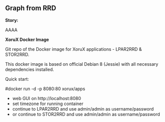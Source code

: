 ## Graph from RRD

**Story:**

AAAA


**XoruX Docker Image**

Git repo of the Docker image for XoruX applications - LPAR2RRD & STOR2RRD.

This docker image is based on official Debian 8 (Jessie) with all necessary dependencies installed.

Quick start:

#docker run -d -p 8080:80 xorux/apps
- web GUI on http://localhost:8080
- set timezone for running container
- continue to LPAR2RRD and use admin/admin as username/password
- or continue to STOR2RRD and use admin/admin as username/password
